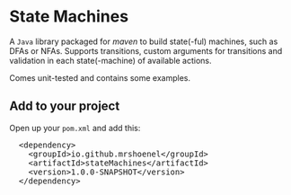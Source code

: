 # State Machines
A `Java` library packaged for _maven_ to build state(-ful) machines, such as DFAs or NFAs. Supports transitions, custom arguments for transitions and validation in each state(-machine) of available actions.

Comes unit-tested and contains some examples.

## Add to your project
Open up your `pom.xml` and add this:
<pre>
  &lt;dependency&gt;
    &lt;groupId&gt;io.github.mrshoenel&lt;/groupId&gt;
    &lt;artifactId&gt;stateMachines&lt;/artifactId&gt;
    &lt;version&gt;1.0.0-SNAPSHOT&lt;/version&gt;
  &lt;/dependency&gt;
</pre>
